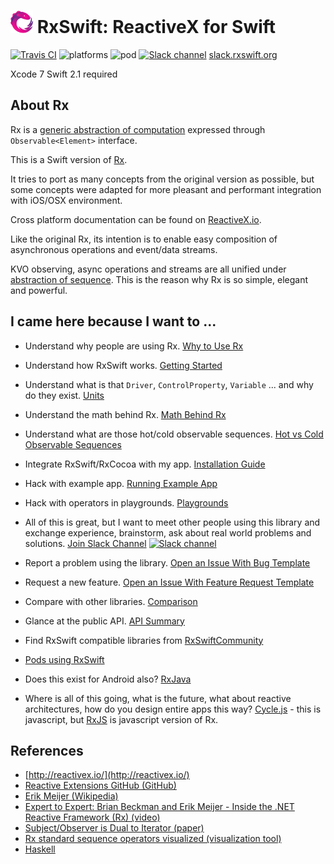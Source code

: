 <img src="assets/Rx_Logo_M.png" alt="Miss Electric Eel 2016" width="36" height="36"> RxSwift: ReactiveX for Swift
======================================

[![Travis CI](https://travis-ci.org/ReactiveX/RxSwift.svg?branch=master)](https://travis-ci.org/ReactiveX/RxSwift) ![platforms](https://img.shields.io/badge/platforms-iOS%20%7C%20OSX%20%7C%20tvOS%20%7C%20watchOS%20%7C%20Linux%28experimental%29-333333.svg) ![pod](https://img.shields.io/cocoapods/v/RxSwift.svg)
[![Slack channel](http://slack.rxswift.org/badge.svg)](http://slack.rxswift.org) [slack.rxswift.org](http://slack.rxswift.org)

Xcode 7 Swift 2.1 required

## About Rx

Rx is a [generic abstraction of computation](https://youtu.be/looJcaeboBY) expressed through `Observable<Element>` interface.

This is a Swift version of [Rx](https://github.com/Reactive-Extensions/Rx.NET).

It tries to port as many concepts from the original version as possible, but some concepts were adapted for more pleasant and performant integration with iOS/OSX environment.

Cross platform documentation can be found on [ReactiveX.io](http://reactivex.io/).

Like the original Rx, its intention is to enable easy composition of asynchronous operations and event/data streams.

KVO observing, async operations and streams are all unified under [abstraction of sequence](Documentation/GettingStarted.md#observables-aka-sequences). This is the reason why Rx is so simple, elegant and powerful.

## I came here because I want to ...

* Understand why people are using Rx. [Why to Use Rx](Documentation/Why.md)
* Understand how RxSwift works. [Getting Started](Documentation/GettingStarted.md)
* Understand what is that `Driver`, `ControlProperty`, `Variable` ... and why do they exist. [Units](Documentation/Units.md)
* Understand the math behind Rx. [Math Behind Rx](Documentation/MathBehindRx.md)
* Understand what are those hot/cold observable sequences. [Hot vs Cold Observable Sequences](Documentation/HotAndColdObservables.md)

* Integrate RxSwift/RxCocoa with my app. [Installation Guide](Documentation/Installation.md)


* Hack with example app. [Running Example App](Documentation/ExampleApp.md)
* Hack with operators in playgrounds. [Playgrounds](Documentation/Playgrounds.md)


* All of this is great, but I want to meet other people using this library and exchange experience, brainstorm, ask about real world problems and solutions. [Join Slack Channel](http://slack.rxswift.org/) [![Slack channel](http://slack.rxswift.org/badge.svg)](http://slack.rxswift.org)
* Report a problem using the library. [Open an Issue With Bug Template](Documentation/IssueTemplate.md)
* Request a new feature. [Open an Issue With Feature Request Template](Documentation/NewFeatureRequestTemplate.md)



* Compare with other libraries. [Comparison](Documentation/ComparisonWithOtherLibraries.md)


* Glance at the public API. [API Summary](Documentation/API.md)


* Find RxSwift compatible libraries from [RxSwiftCommunity](https://github.com/RxSwiftCommunity)
* [Pods using RxSwift](https://cocoapods.org/?q=uses%3Arxswift)


* Does this exist for Android also? [RxJava](https://github.com/ReactiveX/RxJava)
* Where is all of this going, what is the future, what about reactive architectures, how do you design entire apps this way? [Cycle.js](https://github.com/cyclejs/cycle-core) - this is javascript, but [RxJS](https://github.com/Reactive-Extensions/RxJS) is javascript version of Rx.

## References

* [http://reactivex.io/](http://reactivex.io/)
* [Reactive Extensions GitHub (GitHub)](https://github.com/Reactive-Extensions)
* [Erik Meijer (Wikipedia)](http://en.wikipedia.org/wiki/Erik_Meijer_%28computer_scientist%29)
* [Expert to Expert: Brian Beckman and Erik Meijer - Inside the .NET Reactive Framework (Rx) (video)](https://youtu.be/looJcaeboBY)
* [Subject/Observer is Dual to Iterator (paper)](http://csl.stanford.edu/~christos/pldi2010.fit/meijer.duality.pdf)
* [Rx standard sequence operators visualized (visualization tool)](http://rxmarbles.com/)
* [Haskell](https://www.haskell.org/)

